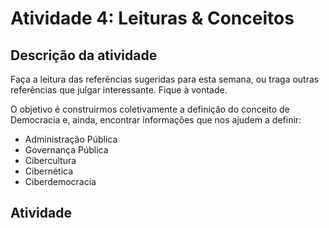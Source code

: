 # Atividade 4: Leituras & Conceitos

## Descrição da atividade

Faça a leitura das referências sugeridas para esta semana, ou traga outras referências que julgar interessante. Fique à vontade.

O objetivo é construirmos coletivamente a definição do conceito de Democracia e, ainda, encontrar informações que nos ajudem a definir:

* Administração Pública
* Governança Pública
* Cibercultura 
* Cibernética 
* Ciberdemocracia 

## Atividade

